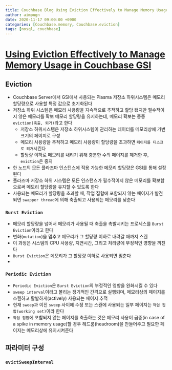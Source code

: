 ```yaml
---
title: Couchbase Blog Using Eviction Effectively to Manage Memory Usage in Couchbase GSI
author: aimpugn
date: 2020-11-17 09:00:00 +0900
categories: [Couchbase.memory, Couchbase.eviction]
tags: [nosql, couchbase]
---
```


# [Using Eviction Effectively to Manage Memory Usage in Couchbase GSI](https://blog.couchbase.com/using-eviction-effectively-to-manage-memory-usage-in-couchbase-gsi/)

## Eviction

- Couchbase Server에서 GSI에서 사용되는 Plasma 저장소 하위시스템은 메모리 할당량으로 사용할 특정 값으로 초기화된다
- 저장소 하위 시스템은 메모리 사용량을 지속적으로 추적하고 할당 됐지만 필수적이지 않은 메모리를 확보 메모리 할당량을 유지하는데, 메모리 확보는 종종 `eviction(축출, 퇴거)`라고 한다
  - 저장소 하위시스템은 저장소 하위시스템이 관리하는 데이터를 메모리상에 가변 크기의 페이지로 구성
  - 메모리 사용량을 추적하고 메모리 사용량이 할당량을 초과하면 `페이지를 디스크로 퇴거`시킨다
  - 할당량 이하로 메모리를 내리기 위해 충분한 수의 페이지를 제거한 후, `eviction`은 중지
- 한 노드의 모든 플라즈마 인스턴스에 적용 가능한 메모리 할당량은 GSI를 통해 설정된다
- 플라즈마 저장소 하위 시스템은 모든 인스턴스가 필수적이지 않은 메모리를 확보함으로써 메모리 할당량을 유지할 수 있도록 한다
- 사용되는 메모리가 할당량을 초과할 때, 작업 집합에 포함되지 않는 페이지가 발견되면 `swapper thread`에 의해 축출되고 사용되는 메모리를 낮춘다

### `Burst Eviction`

- 메모리 할당량을 넘어서 메모리가 사용될 때 축출을 촉발시키는 프로세스를 `Burst Eviction`이라고 한다
- 변화(`mutation`)을 멈추고 메모리가 그 할당량 이하로 내려갈 때까지 스캔
- 이 과정은 시스템의 CPU 사용량, 지연시간, 그리고 처리량에 부정적인 영향을 끼친다
- `Burst Eviction`은 메모리가 그 할당량 이하로 사용되면 멈춘다
-

### `Periodic Eviction`

- `Periodic Eviction`은 `Burst Eviction`의 부정적인 영향을 완화시킬 수 있다
- `sweep interval`이라고 볼리는 정기적인 간격으로 실행되며, 메모리상의 페이지를 스캔하고 활발하게(actively) 사용되는 페이지 추적
- 현재 `sweep`과 이전 `sweep` 사이에 수정 또는 스캔에 사용되는 일부 페이지는 `작업 집합(working set)`이라 한다
- `작업 집합`에 포함되지 않는 페이지를 축출하는 것은 메모리 사용이 급증(in case of a spike in memory usage)할 경우 헤드룸(headroom)을 만들어주고 필요한 페이지는 메모리상에 유지시켜준다

## 파라미터 구성

### `evictSweepInterval`
